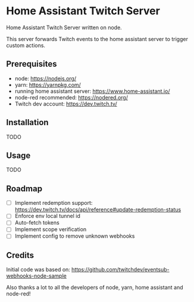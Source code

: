 # Home Assistant Twitch Server

Home Assistant Twitch Server written on node.

This server forwards Twitch events to the home assistant server to trigger custom actions.

## Prerequisites

- node: https://nodejs.org/
- yarn: https://yarnpkg.com/
- running home assistant server: https://www.home-assistant.io/
- node-red recommended: https://nodered.org/
- Twitch dev account: https://dev.twitch.tv/

## Installation

TODO

## Usage

TODO

## Roadmap

- [ ] Implement redemption support: https://dev.twitch.tv/docs/api/reference#update-redemption-status
- [ ] Enforce env local tunnel id
- [ ] Auto-fetch tokens
- [ ] Implement scope verification
- [ ] Implement config to remove unknown webhooks

## Credits

Initial code was based on: https://github.com/twitchdev/eventsub-webhooks-node-sample

Also thanks a lot to all the developers of node, yarn, home assistant and node-red!
